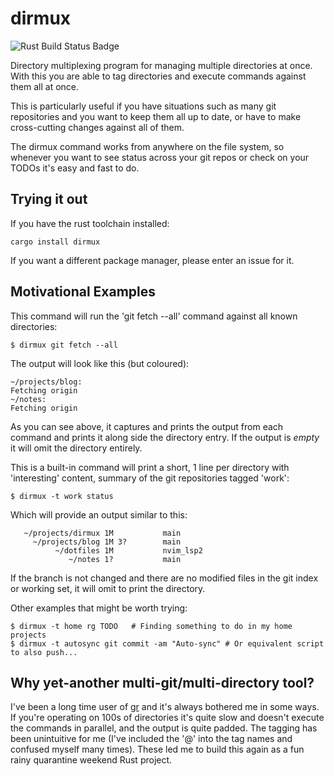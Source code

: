 # dirmux

![Rust Build Status Badge](https://github.com/alaric/dirmux/workflows/Rust/badge.svg)

Directory multiplexing program for managing multiple directories at once. With this you are able to
tag directories and execute commands against them all at once.

This is particularly useful if you have situations such as many git repositories and you want to
keep them all up to date, or have to make cross-cutting changes against all of them.

The dirmux command works from anywhere on the file system, so whenever you want to see status across
your git repos or check on your TODOs it's easy and fast to do.

## Trying it out

If you have the rust toolchain installed:

    cargo install dirmux

If you want a different package manager, please enter an issue for it.

## Motivational Examples

This command will run the 'git fetch --all' command against all known directories:

    $ dirmux git fetch --all

The output will look like this (but coloured):

    ~/projects/blog:
    Fetching origin
    ~/notes:
    Fetching origin

As you can see above, it captures and prints the output from each command and prints it along side
the directory entry. If the output is _empty_ it will omit the directory entirely.
    
This is a built-in command will print a short, 1 line per directory with 'interesting' content,
summary of the git repositories tagged 'work':

    $ dirmux -t work status
    
Which will provide an output similar to this:

       ~/projects/dirmux 1M           main
         ~/projects/blog 1M 3?        main
              ~/dotfiles 1M           nvim_lsp2
                 ~/notes 1?           main

If the branch is not changed and there are no modified files in the git index or working set, it
will omit to print the directory.

Other examples that might be worth trying:

    $ dirmux -t home rg TODO   # Finding something to do in my home projects
    $ dirmux -t autosync git commit -am "Auto-sync" # Or equivalent script to also push...

## Why yet-another multi-git/multi-directory tool?

I've been a long time user of [gr](https://github.com/mixu/gr) and it's always bothered me in some
ways. If you're operating on 100s of directories it's quite slow and doesn't execute the commands in
parallel, and the output is quite padded. The tagging has been unintuitive for me (I've included the
'@' into the tag names and confused myself many times). These led me to build this again as a fun
rainy quarantine weekend Rust project.


